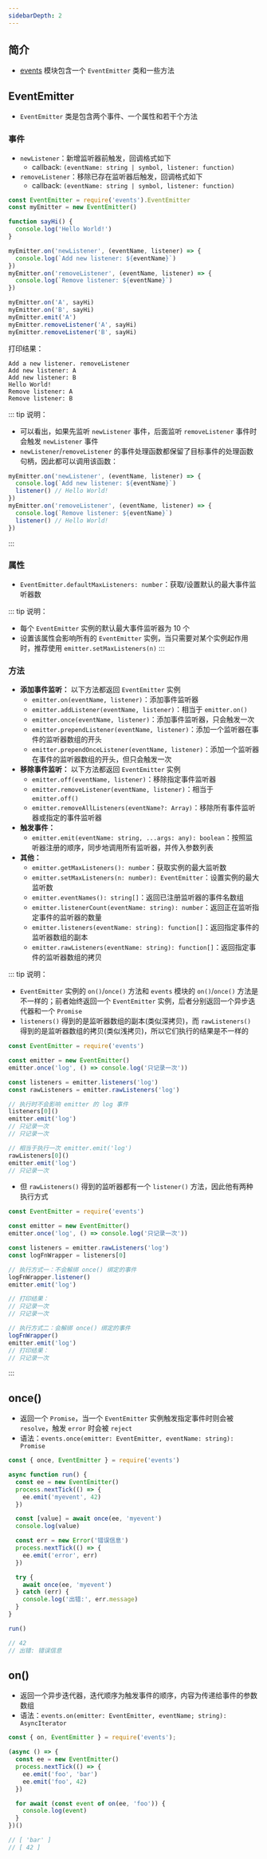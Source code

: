 ```yaml
---
sidebarDepth: 2
---
```



## 简介

+ [events](http://nodejs.cn/api/events.html) 模块包含一个 `EventEmitter` 类和一些方法



## EventEmitter

+ `EventEmitter` 类是包含两个事件、一个属性和若干个方法


### 事件

+ `newListener`：新增监听器前触发，回调格式如下
  + callback: `(eventName: string | symbol, listener: function)`
+ `removeListener`：移除已存在监听器后触发，回调格式如下
  + callback: `(eventName: string | symbol, listener: function)`

```js
const EventEmitter = require('events').EventEmitter
const myEmitter = new EventEmitter()

function sayHi() {
  console.log('Hello World!')
}

myEmitter.on('newListener', (eventName, listener) => {
  console.log(`Add new listener: ${eventName}`)
})
myEmitter.on('removeListener', (eventName, listener) => {
  console.log(`Remove listener: ${eventName}`)
})

myEmitter.on('A', sayHi)
myEmitter.on('B', sayHi)
myEmitter.emit('A')
myEmitter.removeListener('A', sayHi)
myEmitter.removeListener('B', sayHi)
```

打印结果：
```
Add a new listener. removeListener
Add new listener: A
Add new listener: B
Hello World!
Remove listener: A
Remove listener: B
```

::: tip 说明：
+ 可以看出，如果先监听 `newListener` 事件，后面监听 `removeListener` 事件时会触发 `newListener` 事件
+ `newListener`/`removeListener` 的事件处理函数都保留了目标事件的处理函数句柄，因此都可以调用该函数：
```js
myEmitter.on('newListener', (eventName, listener) => {
  console.log(`Add new listener: ${eventName}`)
  listener() // Hello World!
})
myEmitter.on('removeListener', (eventName, listener) => {
  console.log(`Remove listener: ${eventName}`)
  listener() // Hello World!
})
```
:::


### 属性

+ `EventEmitter.defaultMaxListeners: number`：获取/设置默认的最大事件监听器数

::: tip 说明：
+ 每个 `EventEmitter` 实例的默认最大事件监听器为 10 个
+ 设置该属性会影响所有的 `EventEmitter` 实例，当只需要对某个实例起作用时，推荐使用 `emitter.setMaxListeners(n)`
:::


### 方法

+ **添加事件监听：** 以下方法都返回 `EventEmitter` 实例
  + `emitter.on(eventName, listener)`：添加事件监听器
  + `emitter.addListener(eventName, listener)`：相当于 `emitter.on()`
  + `emitter.once(eventName, listener)`：添加事件监听器，只会触发一次
  + `emitter.prependListener(eventName, listener)`：添加一个监听器在事件的监听器数组的开头
  + `emitter.prependOnceListener(eventName, listener)`：添加一个监听器在事件的监听器数组的开头，但只会触发一次
+ **移除事件监听：** 以下方法都返回 `EventEmitter` 实例
  + `emitter.off(eventName, listener)`：移除指定事件监听器
  + `emitter.removeListener(eventName, listener)`：相当于 `emitter.off()`
  + `emitter.removeAllListeners(eventName?: Array)`：移除所有事件监听器或指定的事件监听器
+ **触发事件：**
  + `emitter.emit(eventName: string, ...args: any): boolean`：按照监听器注册的顺序，同步地调用所有监听器，并传入参数列表
+ **其他：**
  + `emitter.getMaxListeners(): number`：获取实例的最大监听数
  + `emitter.setMaxListeners(n: number): EventEmitter`：设置实例的最大监听数
  + `emitter.eventNames(): string[]`：返回已注册监听器的事件名数组
  + `emitter.listenerCount(eventName: string): number`：返回正在监听指定事件的监听器的数量
  + `emitter.listeners(eventName: string): function[]`：返回指定事件的监听器数组的副本
  + `emitter.rawListeners(eventName: string): function[]`：返回指定事件的监听器数组的拷贝


::: tip 说明：
+ `EventEmitter` 实例的 `on()`/`once()` 方法和 `events` 模块的 `on()`/`once()` 方法是不一样的；前者始终返回一个 `EventEmitter` 实例，后者分别返回一个异步迭代器和一个 `Promise`
+ `listeners()` 得到的是监听器数组的副本(类似深拷贝)，而 `rawListeners()` 得到的是监听器数组的拷贝(类似浅拷贝)，所以它们执行的结果是不一样的
```js
const EventEmitter = require('events')

const emitter = new EventEmitter()
emitter.once('log', () => console.log('只记录一次'))

const listeners = emitter.listeners('log')
const rawListeners = emitter.rawListeners('log')

// 执行时不会影响 emitter 的 log 事件
listeners[0]()
emitter.emit('log')
// 只记录一次
// 只记录一次

// 相当于执行一次 emitter.emit('log')
rawListeners[0]()
emitter.emit('log')
// 只记录一次
```
+ 但 `rawListeners()` 得到的监听器都有一个 `listener()` 方法，因此他有两种执行方式
```js
const EventEmitter = require('events')

const emitter = new EventEmitter()
emitter.once('log', () => console.log('只记录一次'))

const listeners = emitter.rawListeners('log')
const logFnWrapper = listeners[0]

// 执行方式一：不会解绑 once() 绑定的事件
logFnWrapper.listener()
emitter.emit('log')

// 打印结果：
// 只记录一次
// 只记录一次

// 执行方式二：会解绑 once() 绑定的事件
logFnWrapper()
emitter.emit('log')
// 打印结果：
// 只记录一次
```
:::



## once()

+ 返回一个 `Promise`，当一个 `EventEmitter` 实例触发指定事件时则会被 `resolve`，触发 `error` 时会被 `reject`
+ 语法：`events.once(emitter: EventEmitter, eventName: string): Promise`

```js
const { once, EventEmitter } = require('events')

async function run() {
  const ee = new EventEmitter()
  process.nextTick(() => {
    ee.emit('myevent', 42)
  })

  const [value] = await once(ee, 'myevent')
  console.log(value)

  const err = new Error('错误信息')
  process.nextTick(() => {
    ee.emit('error', err)
  })

  try {
    await once(ee, 'myevent')
  } catch (err) {
    console.log('出错:', err.message)
  }
}

run()

// 42
// 出错: 错误信息
```


## on()

+ 返回一个异步迭代器，迭代顺序为触发事件的顺序，内容为传递给事件的参数数组
+ 语法：`events.on(emitter: EventEmitter, eventName; string): AsyncIterator`

```js
const { on, EventEmitter } = require('events');

(async () => {
  const ee = new EventEmitter()
  process.nextTick(() => {
    ee.emit('foo', 'bar')
    ee.emit('foo', 42)
  })

  for await (const event of on(ee, 'foo')) {
    console.log(event)
  }
})()

// [ 'bar' ]
// [ 42 ]
```